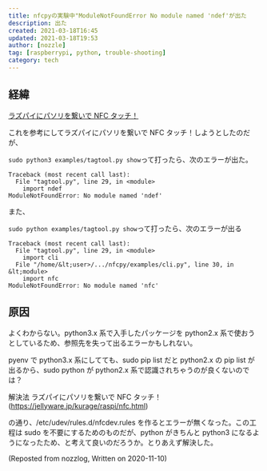 ```yaml
---
title: nfcpyの実験中"ModuleNotFoundError No module named 'ndef'が出た
description: 出た
created: 2021-03-18T16:45
updated: 2021-03-18T19:53
author: [nozzle]
tag: [raspberrypi, python, trouble-shooting]
category: tech
---
```


## 経緯

[ラズパイにパソリを繋いで NFC タッチ！](https://jellyware.jp/kurage/raspi/nfc.html)

これを参考にしてラズパイにパソリを繋いで NFC タッチ！しようとしたのだが、

`sudo python3 examples/tagtool.py show`って打ったら、次のエラーが出た。

```bash:title=bash
Traceback (most recent call last):
  File "tagtool.py", line 29, in <module>
    import ndef
ModuleNotFoundError: No module named 'ndef'
```

また、

`sudo python examples/tagtool.py show`って打ったら、次のエラーが出る

```bash:title=bash
Traceback (most recent call last):
  File "tagtool.py", line 29, in <module>
    import cli
  File "/home/&lt;user>/.../nfcpy/examples/cli.py", line 30, in &lt;module>
    import nfc
ModuleNotFoundError: No module named 'nfc'
```

## 原因

よくわからない。python3.x 系で入手したパッケージを python2.x 系で使おうとしているため、参照先を失って出るエラーかもしれない。

pyenv で python3.x 系にしてても、sudo pip list だと python2.x の pip list が出るから、sudo python が python2.x 系で認識されちゃうのが良くないのでは？

解決法
ラズパイにパソリを繋いで NFC タッチ！(https://jellyware.jp/kurage/raspi/nfc.html)

の通り、/etc/udev/rules.d/nfcdev.rules を作るとエラーが無くなった。この工程は sudo を不要にするためのものだが、python がきちんと python3 になるようになったため、と考えて良いのだろうか。とりあえず解決した。

(Reposted from nozzlog, Written on 2020-11-10)
